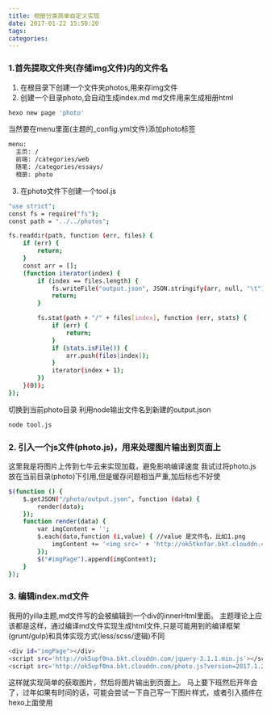 ```yaml
---
title: 相册分类简单自定义实现
date: 2017-01-22 15:50:20
tags:
categories:
---
```


### 1.首先提取文件夹(存储img文件)内的文件名
1. 在根目录下创建一个文件夹photos,用来存img文件
2. 创建一个目录photo,会自动生成index.md md文件用来生成相册html
```bash
hexo new page 'photo'
```
当然要在menu里面(主题的_config.yml文件)添加photo标签
```bash
menu:
  主页: /
  前端: /categories/web
  随笔: /categories/essays/
  相册: photo
```
<!--More-->
3. 在photo文件下创建一个tool.js
```bash
"use strict";
const fs = require("fs");
const path = "../../photos";

fs.readdir(path, function (err, files) {
    if (err) {
        return;
    }
    const arr = [];
    (function iterator(index) {
        if (index == files.length) {
            fs.writeFile("output.json", JSON.stringify(arr, null, "\t"));
            return;
        }

        fs.stat(path + "/" + files[index], function (err, stats) {
            if (err) {
                return;
            }
            if (stats.isFile()) {
                arr.push(files[index]);
            }
            iterator(index + 1);
        })
    }(0));
});
```
切换到当前photo目录
利用node输出文件名到新建的output.json
```bash
node tool.js
```
### 2. 引入一个js文件(photo.js)，用来处理图片输出到页面上
这里我是将图片上传到七牛云来实现加载，避免影响编译速度
我试过将photo.js放在当前目录(photo)下引用,但是缓存问题相当严重,加后标也不好使
```bash
$(function () {
    $.getJSON("/photo/output.json", function (data) {
        render(data);
    });
    function render(data) {
        var imgContent = '';
        $.each(data,function (i,value) { //value 是文件名，比如1.png
            imgContent += '<img src=' + 'http://ok5tknfar.bkt.clouddn.com/' + value +'>';
        });
        $("#imgPage").append(imgContent);
    }
});
```
### 3. 编辑index.md文件
我用的yilla主题,md文件写的会被编辑到一个div的innerHtml里面。
主题理论上应该都是这样，通过编译md文件实现生成html文件,只是可能用到的编译框架(grunt/gulp)和具体实现方式(less/scss/逻辑)不同
```bash
<div id="imgPage"></div>
<script src='http://ok5upf0na.bkt.clouddn.com/jquery-3.1.1.min.js'></script>
<script src='http://ok5upf0na.bkt.clouddn.com/photo.js?version=2017.1.22.1403'></script>
```
这样就实现简单的获取图片，然后将图片输出到页面上。
马上要下班然后开年会了，过年如果有时间的话，可能会尝试一下自己写一下图片样式，或者引入插件在hexo上面使用



